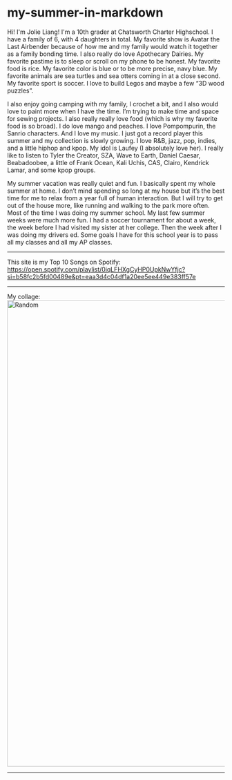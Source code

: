 # my-summer-in-markdown
Hi! I'm Jolie Liang! I'm a 10th grader at Chatsworth Charter Highschool. I have a family of 6, with 4 daughters in total. My favorite show is Avatar the Last Airbender because of how me and my family would watch it together as a family bonding time. I also really do love Apothecary Dairies. My favorite pastime is to sleep or scroll on my phone to be honest. My favorite food is rice. My favorite color is blue or to be more precise, navy blue. My favorite animals are sea turtles and sea otters coming in at a close second. My favorite sport is soccer. I love to build Legos and maybe a few “3D wood puzzles”.

I also enjoy going camping with my family, I crochet a bit, and I also would love to paint more when I have the time. I’m trying to make time and space for sewing projects. I also really really love food (which is why my favorite food is so broad). I do love mango and peaches. I love Pompompurin, the Sanrio characters. And I love my music. I just got a record player this summer and my collection is slowly growing. I love R&B, jazz, pop, indies, and a little hiphop and kpop. My idol is Laufey (I absolutely love her). I really like to listen to Tyler the Creator, SZA, Wave to Earth, Daniel Caesar, Beabadoobee, a little of Frank Ocean, Kali Uchis, CAS, Clairo, Kendrick Lamar, and some kpop groups.

My summer vacation was really quiet and fun. I basically spent my whole summer at home. I don’t mind spending so long at my house but it’s the best time for me to relax from a year full of human interaction. But I will try to get out of the house more, like running and walking to the park more often. Most of the time I was doing my summer school. My last few summer weeks were much more fun. I had a soccer tournament for about a week, the week before I had visited my sister at her college. Then the week after I was doing my drivers ed. Some goals I have for this school year is to pass all my classes and all my AP classes.<br/>
______________________________
This site is my Top 10 Songs on Spotify: https://open.spotify.com/playlist/0iqLFHXgCyHP0UpkNwYfjc?si=b58fc2b5fd00489e&pt=eaa3d4c04df1a20ee5ee449e383ff57e
______________________________
My collage:
<img width="1920" height="1080" alt="Random" src="https://github.com/user-attachments/assets/e6f849fb-4abb-49db-956e-bf51f0d3fd99" />
______________________________
